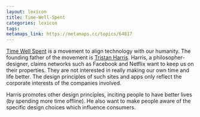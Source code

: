 ```yaml
---
layout: lexicon
title: Time-Well-Spent
categories: lexicon
tags:
metamaps_link: https://metamaps.cc/topics/64817
---
```


[Time Well Spent](http://www.timewellspent.io) is a movement to align technology with our humanity. 
The founding father of the movement is [Tristan Harris](http://www.tristanharris.com/). Harris, a 
philosopher-designer, claims networks such as Facebook and Netflix want to keep us on their properties.
They are not interested in really making our own time and life better.
The design principles of such sites and apps only reflect the corporate interests of the companies involved.

Harris promotes other design principles, inciting people to have better lives (by spending more time offline). He also 
want to make people aware of the specific design choices which influence consumers. 
